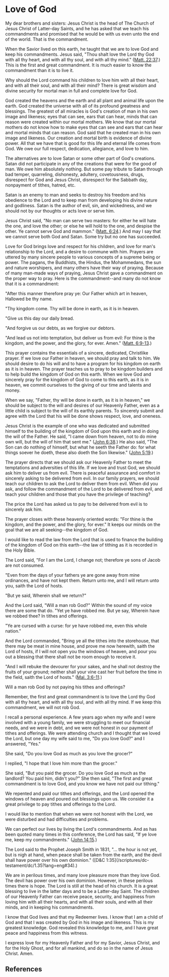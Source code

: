 # Love of God

My dear brothers and sisters: Jesus Christ is the head of The Church of Jesus
Christ of Latter-day Saints, and he has asked that we teach his commandments
and promised that he would be with us even unto the end of the world. That is
the commandment.

When the Savior lived on this earth, he taught that we are to love God and
keep his commandments. Jesus said, "Thou shalt love the Lord thy God with all
thy heart, and with all thy soul, and with all thy mind." ([Matt.
22:37](/scriptures/nt/matt/22.37?lang=eng#36).) This is the first and great
commandment. It is much easier to know the commandment than it is to live it.

Why should the Lord command his children to love him with all their heart, and
with all their soul, and with all their mind? There is great wisdom and divine
security for mortal man in full and complete love for God.

God created the heavens and the earth and all plant and animal life upon the
earth. God created the universe with all of its profound greatness and
blessings. The greatest of all miracles is God's creation of man in his own
image and likeness; eyes that can see, ears that can hear, minds that can
reason were created within our mortal mothers. We know that our mortal mothers
do not know how to make eyes that can see and ears that can hear and mortal
minds that can reason. God said that he created man in his own image and
likeness. Our creation and mortal birth is evidence of divine power. All that
we have that is good for this life and eternal life comes from God. We owe our
full respect, dedication, allegiance, and love to him.

The alternatives are to love Satan or some other part of God's creations.
Satan did not participate in any of the creations that were for the good of
man. We owe him absolutely nothing. But some pay tribute to Satan through bad
temper, quarreling, dishonesty, adultery, covetousness, drugs, disrespect for
God and Jesus Christ, disrespect for the Sabbath day, nonpayment of tithes,
hatred, etc.

Satan is an enemy to man and seeks to destroy his freedom and his obedience to
the Lord and to keep man from developing his divine nature and godliness.
Satan is the author of evil, sin, and wickedness, and we should not by our
thoughts or acts love or serve him.

Jesus Christ said, "No man can serve two masters: for either he will hate the
one, and love the other; or else he will hold to the one, and despise the
other. Ye cannot serve God and mammon." ([Matt.
6:24](/scriptures/nt/matt/6.24?lang=eng#23).) And may I say that we cannot
serve both God and Satan. Some try but no one has succeeded.

Love for God brings love and respect for his children, and love for man's
relationship to the Lord, and a desire to commune with him. Prayers are
uttered by many sincere people to various concepts of a supreme being or
power. The pagans, the Buddhists, the Hindus, the Mohammedans, the sun and
nature worshipers, and many others have their way of praying. Because of many
man-made ways of praying, Jesus Christ gave a commandment on the proper way to
pray. Here is the commandment--and many do not know that it is a commandment:

"After this manner therefore pray ye: Our Father which art in heaven, Hallowed
be thy name.

"Thy kingdom come. Thy will be done in earth, as it is in heaven.

"Give us this day our daily bread.

"And forgive us our debts, as we forgive our debtors.

"And lead us not into temptation, but deliver us from evil: For thine is the
kingdom, and the power, and the glory, for ever. Amen." ([Matt.
6:9-13](/scriptures/nt/matt/6.9-13?lang=eng#8).)

This prayer contains the essentials of a sincere, dedicated, Christlike
prayer. If we love our Father in heaven, we should pray and talk to him. We
should desire to do his will and to have a program for his kingdom on earth as
it is in heaven. The prayer teaches us to pray to be kingdom builders and to
help build the kingdom of God on this earth. When we love God and sincerely
pray for the kingdom of God to come to this earth, as it is in heaven, we
commit ourselves to the giving of our time and talents and money.

When we say, "Father, thy will be done in earth, as it is in heaven," we
should be subject to the will and desires of our Heavenly Father, even as a
little child is subject to the will of its earthly parents. To sincerely
submit and agree with the Lord that his will be done shows respect, love, and
oneness.

Jesus Christ is the example of one who was dedicated and submitted himself to
the building of the kingdom of God upon this earth and in doing the will of
the Father. He said, "I came down from heaven, not to do mine own will, but
the will of him that sent me." ([John
6:38](/scriptures/nt/john/6.38?lang=eng#37).) He also said, "The Son can do
nothing of himself, but what he seeth the Father do: for what things soever he
doeth, these also doeth the Son likewise." ([John
5:19](/scriptures/nt/john/5.19?lang=eng#18).)

The prayer directs that we should ask our Heavenly Father to meet the
temptations and adversities of this life. If we love and trust God, we should
ask him to deliver us from evil. There is peaceful assurance and comfort in
sincerely asking to be delivered from evil. In our family prayers, we should
teach our children to ask the Lord to deliver them from evil. When did you
ask, and follow the commandment of the Lord to be delivered from evil, and
teach your children and those that you have the privilege of teaching?

The price the Lord has asked us to pay to be delivered from evil is to
sincerely ask him.

The prayer closes with these heavenly oriented words: "For thine is the
kingdom, and the power, and the glory, for ever." It keeps our minds on the
goal that we are all seeking--the kingdom of God.

I would like to read the law from the Lord that is used to finance the
building of the kingdom of God on this earth--the law of tithing as it is
recorded in the Holy Bible.

The Lord said, "For I am the Lord, I change not; therefore ye sons of Jacob
are not consumed.

"Even from the days of your fathers ye are gone away from mine ordinances, and
have not kept them. Return unto me, and I will return unto you, saith the Lord
of hosts.

"But ye said, Wherein shall we return?"

And the Lord said, "Will a man rob God?" Within the sound of my voice there
are some that do. "Yet ye have robbed me. But ye say, Wherein have we robbed
thee? In tithes and offerings.

"Ye are cursed with a curse: for ye have robbed me, even this whole nation."

And the Lord commanded, "Bring ye all the tithes into the storehouse, that
there may be meat in mine house, and prove me now herewith, saith the Lord of
hosts, if I will not open you the windows of heaven, and pour you out a
blessing that there shall not be room enough to receive it.

"And I will rebuke the devourer for your sakes, and he shall not destroy the
fruits of your ground; neither shall your vine cast her fruit before the time
in the field, saith the Lord of hosts." ([Mal.
3:6-11](/scriptures/ot/mal/3.6-11?lang=eng#5).)

Will a man rob God by not paying his tithes and offerings?

Remember, the first and great commandment is to love the Lord thy God with all
thy heart, and with all thy soul, and with all thy mind. If we keep this
commandment, we will not rob God.

I recall a personal experience. A few years ago when my wife and I were
involved with a young family, we were struggling to meet our financial needs,
and we were in debt, and we were not honest in our payment of tithes and
offerings. We were attending church and I thought that we loved the Lord, but
one day my wife said to me, "Do you love God?" and I answered, "Yes."

She said, "Do you love God as much as you love the grocer?"

I replied, "I hope that I love him more than the grocer."

She said, "But you paid the grocer. Do you love God as much as the landlord?
You paid him, didn't you?" She then said, "The first and great commandment is
to love God, and you know we have not paid our tithing."

We repented and paid our tithes and offerings, and the Lord opened the windows
of heaven and poured out blessings upon us. We consider it a great privilege
to pay tithes and offerings to the Lord.

I would like to mention that when we were not honest with the Lord, we were
disturbed and had difficulties and problems.

We can perfect our lives by living the Lord's commandments. And as has been
quoted many times in this conference, the Lord has said, "If ye love me, keep
my commandments." ([John 14:15](/scriptures/nt/john/14.15?lang=eng#14).)

The Lord said to the Prophet Joseph Smith in 1831, "... the hour is not yet, but
is nigh at hand, when peace shall be taken from the earth, and the devil shall
have power over his own dominion." ([D&amp;C 1:35](/scriptures/dc-
testament/dc/1.35?lang=eng#34).)

We are in perilous times, and many love pleasure more than they love God. The
devil has power over his own dominion. However, in these perilous times there
is hope. The Lord is still at the head of his church. It is a great blessing
to live in the latter days and to be a Latter-day Saint. The children of our
Heavenly Father can receive peace, security, and happiness from loving him
with all their hearts, and with all their souls, and with all their minds, and
in keeping his commandments.

I know that God lives and that my Redeemer lives. I know that I am a child of
God and that I was created by God in his image and likeness. This is my
greatest knowledge. God revealed this knowledge to me, and I have great peace
and happiness from this witness.

I express love for my Heavenly Father and for my Savior, Jesus Christ, and for
the Holy Ghost, and for all mankind, and do so in the name of Jesus Christ.
Amen.

## References

